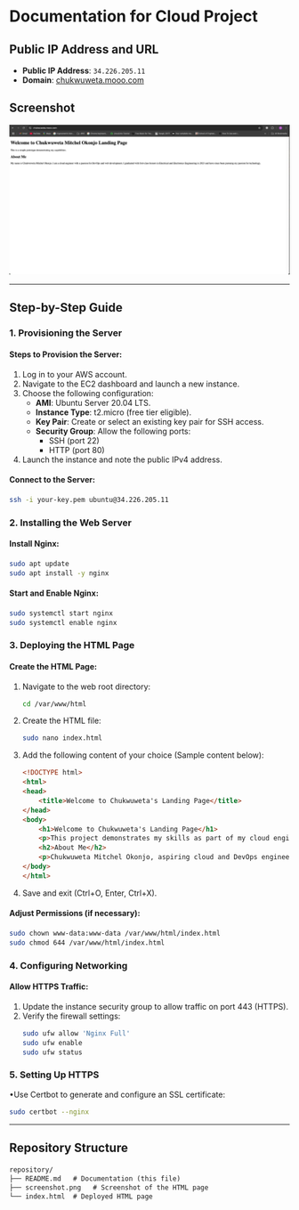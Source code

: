 # Documentation for Cloud Project

## Public IP Address and URL
- **Public IP Address**: `34.226.205.11`
- **Domain**: [chukwuweta.mooo.com](http://chukwuweta.mooo.com)

## Screenshot
![Screenshot](Screenshot.jpeg)


---

## Step-by-Step Guide

### 1. Provisioning the Server
#### Steps to Provision the Server:
1. Log in to your AWS account.
2. Navigate to the EC2 dashboard and launch a new instance.
3. Choose the following configuration:
   - **AMI**: Ubuntu Server 20.04 LTS.
   - **Instance Type**: t2.micro (free tier eligible).
   - **Key Pair**: Create or select an existing key pair for SSH access.
   - **Security Group**: Allow the following ports:
     - SSH (port 22)
     - HTTP (port 80)
4. Launch the instance and note the public IPv4 address.

#### Connect to the Server:
```bash
ssh -i your-key.pem ubuntu@34.226.205.11
```

### 2. Installing the Web Server
#### Install Nginx:
```bash
sudo apt update
sudo apt install -y nginx
```
#### Start and Enable Nginx:
```bash
sudo systemctl start nginx
sudo systemctl enable nginx
```

### 3. Deploying the HTML Page
#### Create the HTML Page:
1. Navigate to the web root directory:
   ```bash
   cd /var/www/html
   ```
2. Create the HTML file:
   ```bash
   sudo nano index.html
   ```
3. Add the following content of your choice (Sample content below):
   ```html
   <!DOCTYPE html>
   <html>
   <head>
       <title>Welcome to Chukwuweta's Landing Page</title>
   </head>
   <body>
       <h1>Welcome to Chukwuweta's Landing Page</h1>
       <p>This project demonstrates my skills as part of my cloud engineering program.</p>
       <h2>About Me</h2>
       <p>Chukwuweta Mitchel Okonjo, aspiring cloud and DevOps engineer with experience in web development and system administration.</p>
   </body>
   </html>
   ```
4. Save and exit (Ctrl+O, Enter, Ctrl+X).

#### Adjust Permissions (if necessary):
```bash
sudo chown www-data:www-data /var/www/html/index.html
sudo chmod 644 /var/www/html/index.html
```

### 4. Configuring Networking
#### Allow HTTPS Traffic:
1. Update the instance security group to allow traffic on port 443 (HTTPS).
2. Verify the firewall settings:
   ```bash
   sudo ufw allow 'Nginx Full'
   sudo ufw enable
   sudo ufw status
   ```
### 5. Setting Up HTTPS
•Use Certbot to generate and configure an SSL certificate:
  ```bash
  sudo certbot --nginx
  ```
---

## Repository Structure
```
repository/
├── README.md   # Documentation (this file)
├── screenshot.png   # Screenshot of the HTML page
└── index.html  # Deployed HTML page
```
